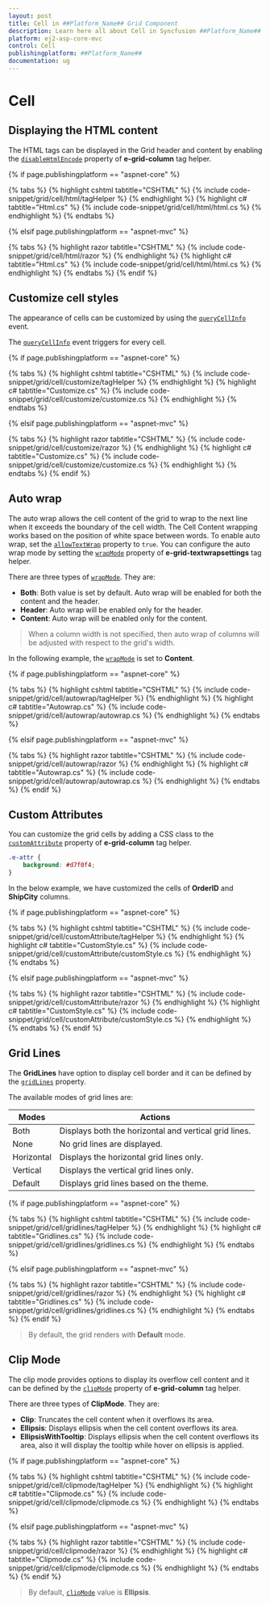 ```yaml
---
layout: post
title: Cell in ##Platform_Name## Grid Component
description: Learn here all about Cell in Syncfusion ##Platform_Name## Grid component and more.
platform: ej2-asp-core-mvc
control: Cell
publishingplatform: ##Platform_Name##
documentation: ug
---
```



# Cell

## Displaying the HTML content

The HTML tags can be displayed in the Grid header and content by enabling the [`disableHtmlEncode`](https://help.syncfusion.com/cr/aspnetcore-js2/Syncfusion.EJ2.Grids.GridColumn.html#Syncfusion_EJ2_Grids_GridColumn_DisableHtmlEncode) property of **e-grid-column** tag helper.

{% if page.publishingplatform == "aspnet-core" %}

{% tabs %}
{% highlight cshtml tabtitle="CSHTML" %}
{% include code-snippet/grid/cell/html/tagHelper %}
{% endhighlight %}
{% highlight c# tabtitle="Html.cs" %}
{% include code-snippet/grid/cell/html/html.cs %}
{% endhighlight %}
{% endtabs %}

{% elsif page.publishingplatform == "aspnet-mvc" %}

{% tabs %}
{% highlight razor tabtitle="CSHTML" %}
{% include code-snippet/grid/cell/html/razor %}
{% endhighlight %}
{% highlight c# tabtitle="Html.cs" %}
{% include code-snippet/grid/cell/html/html.cs %}
{% endhighlight %}
{% endtabs %}
{% endif %}



## Customize cell styles

The appearance of cells can be customized by using the [`queryCellInfo`](https://help.syncfusion.com/cr/aspnetcore-js2/Syncfusion.EJ2.Grids.Grid.html#Syncfusion_EJ2_Grids_Grid_QueryCellInfo) event.

The [`queryCellInfo`](https://help.syncfusion.com/cr/aspnetcore-js2/Syncfusion.EJ2.Grids.Grid.html#Syncfusion_EJ2_Grids_Grid_QueryCellInfo) event triggers for every cell.

{% if page.publishingplatform == "aspnet-core" %}

{% tabs %}
{% highlight cshtml tabtitle="CSHTML" %}
{% include code-snippet/grid/cell/customize/tagHelper %}
{% endhighlight %}
{% highlight c# tabtitle="Customize.cs" %}
{% include code-snippet/grid/cell/customize/customize.cs %}
{% endhighlight %}
{% endtabs %}

{% elsif page.publishingplatform == "aspnet-mvc" %}

{% tabs %}
{% highlight razor tabtitle="CSHTML" %}
{% include code-snippet/grid/cell/customize/razor %}
{% endhighlight %}
{% highlight c# tabtitle="Customize.cs" %}
{% include code-snippet/grid/cell/customize/customize.cs %}
{% endhighlight %}
{% endtabs %}
{% endif %}



## Auto wrap

The auto wrap allows the cell content of the grid to wrap to the next line when it exceeds the boundary of the cell width. The Cell Content wrapping works based on the position of white space between words.
To enable auto wrap, set the [`allowTextWrap`](https://help.syncfusion.com/cr/aspnetcore-js2/Syncfusion.EJ2.Grids.Grid.html#Syncfusion_EJ2_Grids_Grid_AllowTextWrap) property to `true`.
You can configure the auto wrap mode by setting the [`wrapMode`](https://help.syncfusion.com/cr/aspnetcore-js2/Syncfusion.EJ2.Grids.GridTextWrapSettings.html#Syncfusion_EJ2_Grids_GridTextWrapSettings_WrapMode) property of **e-grid-textwrapsettings** tag helper.

There are three types of [`wrapMode`](https://help.syncfusion.com/cr/aspnetcore-js2/Syncfusion.EJ2.Grids.GridTextWrapSettings.html#Syncfusion_EJ2_Grids_GridTextWrapSettings_WrapMode). They are:

* **Both**: Both value is set by default. Auto wrap will be enabled for both the content and the header.
* **Header**: Auto wrap will be enabled only for the header.
* **Content**: Auto wrap will be enabled only for the content.

> When a column width is not specified, then auto wrap of columns will be adjusted with respect to the grid's width.

In the following example, the [`wrapMode`](https://help.syncfusion.com/cr/aspnetcore-js2/Syncfusion.EJ2.Grids.GridTextWrapSettings.html#Syncfusion_EJ2_Grids_GridTextWrapSettings_WrapMode) is set to **Content**.

{% if page.publishingplatform == "aspnet-core" %}

{% tabs %}
{% highlight cshtml tabtitle="CSHTML" %}
{% include code-snippet/grid/cell/autowrap/tagHelper %}
{% endhighlight %}
{% highlight c# tabtitle="Autowrap.cs" %}
{% include code-snippet/grid/cell/autowrap/autowrap.cs %}
{% endhighlight %}
{% endtabs %}

{% elsif page.publishingplatform == "aspnet-mvc" %}

{% tabs %}
{% highlight razor tabtitle="CSHTML" %}
{% include code-snippet/grid/cell/autowrap/razor %}
{% endhighlight %}
{% highlight c# tabtitle="Autowrap.cs" %}
{% include code-snippet/grid/cell/autowrap/autowrap.cs %}
{% endhighlight %}
{% endtabs %}
{% endif %}



## Custom Attributes

You can customize the grid cells by adding a CSS class to the [`customAttribute`](https://help.syncfusion.com/cr/aspnetcore-js2/Syncfusion.EJ2.Grids.GridColumn.html#Syncfusion_EJ2_Grids_GridColumn_CustomAttributes) property of **e-grid-column** tag helper.

```CSS
.e-attr {
    background: #d7f0f4;
}
```

In the below example, we have customized the cells of **OrderID** and **ShipCity** columns.

{% if page.publishingplatform == "aspnet-core" %}

{% tabs %}
{% highlight cshtml tabtitle="CSHTML" %}
{% include code-snippet/grid/cell/customAttribute/tagHelper %}
{% endhighlight %}
{% highlight c# tabtitle="CustomStyle.cs" %}
{% include code-snippet/grid/cell/customAttribute/customStyle.cs %}
{% endhighlight %}
{% endtabs %}

{% elsif page.publishingplatform == "aspnet-mvc" %}

{% tabs %}
{% highlight razor tabtitle="CSHTML" %}
{% include code-snippet/grid/cell/customAttribute/razor %}
{% endhighlight %}
{% highlight c# tabtitle="CustomStyle.cs" %}
{% include code-snippet/grid/cell/customAttribute/customStyle.cs %}
{% endhighlight %}
{% endtabs %}
{% endif %}



## Grid Lines

The **GridLines** have option to display cell border and it can be defined by the
[`gridLines`](https://help.syncfusion.com/cr/aspnetcore-js2/Syncfusion.EJ2.Grids.Grid.html#Syncfusion_EJ2_Grids_Grid_GridLines) property.

The available modes of grid lines are:

| Modes | Actions |
|-------|---------|
| Both | Displays both the horizontal and vertical grid lines.|
| None | No grid lines are displayed.|
| Horizontal | Displays the horizontal grid lines only.|
| Vertical | Displays the vertical grid lines only.|
| Default | Displays grid lines based on the theme.|

{% if page.publishingplatform == "aspnet-core" %}

{% tabs %}
{% highlight cshtml tabtitle="CSHTML" %}
{% include code-snippet/grid/cell/gridlines/tagHelper %}
{% endhighlight %}
{% highlight c# tabtitle="Gridlines.cs" %}
{% include code-snippet/grid/cell/gridlines/gridlines.cs %}
{% endhighlight %}
{% endtabs %}

{% elsif page.publishingplatform == "aspnet-mvc" %}

{% tabs %}
{% highlight razor tabtitle="CSHTML" %}
{% include code-snippet/grid/cell/gridlines/razor %}
{% endhighlight %}
{% highlight c# tabtitle="Gridlines.cs" %}
{% include code-snippet/grid/cell/gridlines/gridlines.cs %}
{% endhighlight %}
{% endtabs %}
{% endif %}



>By default, the grid renders with **Default** mode.

## Clip Mode

The clip mode provides options to display its overflow cell content and it can be defined by the [`clipMode`](https://help.syncfusion.com/cr/aspnetcore-js2/Syncfusion.EJ2.Grids.ClipMode.html) property of **e-grid-column** tag helper.

There are three types of **ClipMode**. They are:

* **Clip**: Truncates the cell content when it overflows its area.
* **Ellipsis**: Displays ellipsis when the cell content overflows its area.
* **EllipsisWithTooltip**: Displays ellipsis when the cell content overflows its area, also it will display the tooltip while hover on ellipsis is applied.

{% if page.publishingplatform == "aspnet-core" %}

{% tabs %}
{% highlight cshtml tabtitle="CSHTML" %}
{% include code-snippet/grid/cell/clipmode/tagHelper %}
{% endhighlight %}
{% highlight c# tabtitle="Clipmode.cs" %}
{% include code-snippet/grid/cell/clipmode/clipmode.cs %}
{% endhighlight %}
{% endtabs %}

{% elsif page.publishingplatform == "aspnet-mvc" %}

{% tabs %}
{% highlight razor tabtitle="CSHTML" %}
{% include code-snippet/grid/cell/clipmode/razor %}
{% endhighlight %}
{% highlight c# tabtitle="Clipmode.cs" %}
{% include code-snippet/grid/cell/clipmode/clipmode.cs %}
{% endhighlight %}
{% endtabs %}
{% endif %}



>By default, [`clipMode`](https://help.syncfusion.com/cr/aspnetcore-js2/Syncfusion.EJ2.Grids.ClipMode.html) value is **Ellipsis**.
